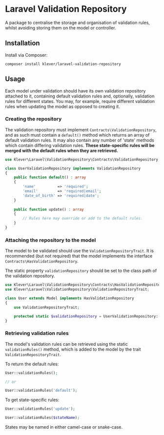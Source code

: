 # Laravel Validation Repository
A package to centralise the storage and organisation of validation rules, whilst avoiding storing them on the model or controller.

## Installation
Install via Composer:
```
composer install klever/laravel-validation-repository
```

## Usage
Each model under validation should have its own validation repository attached to it, containing default validation rules and, optionally, validation rules for different states.
You may, for example, require different validation rules when updating the model as opposed to creating it.

### Creating the repository
The validation repository must implement `Contracts\ValidationRepository`, and as such must contain a `default()` method which returns an array of default validation rules.
It may also contain any number of 'state' methods which contain differing validation rules.
**These state-specific rules will be merged with the default rules when they are retrieved.**

```php
use Klever\Laravel\ValidationRepository\Contracts\ValidationRepository;

class UserValidationRepository implements ValidationRepository
{
    public function default() : array
    {
        'name'          => 'required';
        'email'         => 'required|email';
        'date_of_birth' => 'required|date';
    }
    
    public function update() : array
    {
        // Rules here may override or add to the default rules.
    }
}
```

### Attaching the repository to the model
The model to be validated should use the `ValidationRepositoryTrait`. 
It is recommended (but not required) that the model implements the interface `Contracts\HasValidationRepository`.

The static property `validationRepository` should be set to the class path of the validation repository.
```php
use Klever\Laravel\ValidationRepository\Contracts\HasValidationRepository;
use Klever\Laravel\ValidationRepository\ValidationRepositoryTrait;

class User extends Model implements HasValidationRepository
{
    use ValidationRepositoryTrait;

    protected static $validationRepository = UserValidationRepository::class;
}
```

### Retrieving validation rules
The model's validation rules can be retrieved using the static `validationRules()` method, which is added to the model by the trait `ValidationRepositoryTrait`.

To return the default rules:
```php
User::validationRules();

// or

User::validationRules('default');
```

To get state-specific rules:
```php
User::validationRules('update');

User::validationRules($stateName);
```
States may be named in either camel-case or snake-case.
